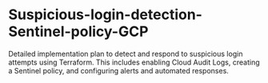 # Suspicious-login-detection-Sentinel-policy-GCP
Detailed implementation plan to detect and respond to suspicious login attempts using Terraform. This includes enabling Cloud Audit Logs, creating a Sentinel policy, and configuring alerts and automated responses.
